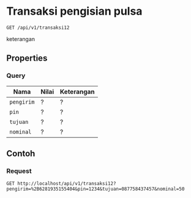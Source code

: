 # Transaksi pengisian pulsa
```http
GET /api/v1/transaksi12
```
keterangan
## Properties
### Query
Nama  | Nilai | Keterangan
--- | --- | ---
<code>pengirim</code> | ? | ?
<code>pin</code> | ? | ?
<code>tujuan</code> | ? | ?
<code>nominal</code> | ? | ?

## Contoh

### Request
```http
GET http://localhost/api/v1/transaksi12?pengirim=%2B6281935155404&pin=1234&tujuan=087758437457&nominal=50
```
